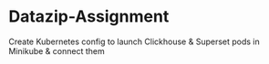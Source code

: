 # Datazip-Assignment
Create Kubernetes config to launch Clickhouse &amp; Superset pods in Minikube &amp; connect them
